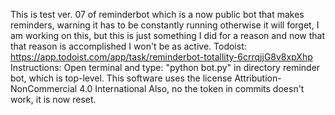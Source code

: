 This is test ver. 07 of reminderbot which is a now public bot that makes reminders, warning it has to be constantly running otherwise it will forget, I am working on this, but this is just something I did for a reason and now that that reason is accomplished I won't be as active.
Todoist: https://app.todoist.com/app/task/reminderbot-totallity-6crrqjjG8v8xpXhp
Instructions:
Open terminal and type: "python bot.py" in directory reminder bot, which is top-level.
This software uses the license Attribution-NonCommercial 4.0 International
Also, no the token in commits doesn't work, it is now reset.